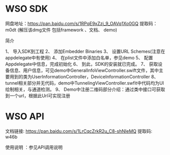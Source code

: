 # WSO SDK


网盘地址：https://pan.baidu.com/s/1RPqE9xZzj_9_OAVq1Xo0GQ 提取码：m0dt (解压该dmg文件 包括framework 、文档、 demo)


简介

1、	导入SDK到工程
2、	添加Embedder Binaries
3、	设置URL Schemes(注意在appdelegate中有使用)
4、	在plist文件中添加白名单，参见demo
5、	配置Appdelegate中信息，完成初始化
6、	到此，SDK的安装就已完成。
7、	获取设备信息、用户信息，可见demo中GeneralInfoViewController.swift文件，其中主要用到的类为UserInformationController，DeviceInformationController
8、	tunnel相关部分并无代码，demo中TunnelingViewController.swfit中代码均为UI绘制相关，与通道检测。
9、	Demo中注册二维码部分介绍：通过类中接口可获取到一个url，根据此Url可实现注册


# WSO API
文档链接: https://pan.baidu.com/s/1LrCqcZrkR2u_C8-shNIeMQ 提取码: w46b

使用说明 ：参见API调用说明
